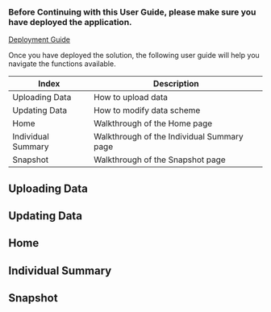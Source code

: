 ### Before Continuing with this User Guide, please make sure you have deployed the application.

[Deployment Guide](./DeploymentGuide.md)

Once you have deployed the solution, the following user guide will help you navigate the functions available.

| Index    | Description |
| -------- | ------- |
| Uploading Data  | How to upload data |
| Updating Data  | How to modify data scheme |
| Home  | Walkthrough of the Home page |
| Individual Summary | Walkthrough of the Individual Summary page|
| Snapshot    | Walkthrough of the Snapshot page |

## Uploading Data

## Updating Data

## Home

## Individual Summary 

## Snapshot
